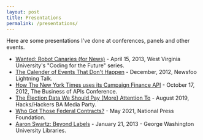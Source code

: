 ```yaml
---
layout: post
title: Presentations
permalink: /presentations/
---
```


Here are some presentations I've done at conferences, panels and other events.

  * [Wanted: Robot Canaries (for News)](https://www.youtube.com/watch?v=RK1sKRXfKVs&t=91s) - April 15, 2013, West Virginia University's "Coding for the Future" series.
  * [The Calender of Events That Don't Happen](https://www.youtube.com/watch?v=DODA1eiQaaI) - December, 2012, Newsfoo Lightning Talk.
  * [How The New York Times uses its Campaign Finance API](https://www.youtube.com/watch?v=Ge0IaP2Lrx0) - October 17, 2012, The Business of APIs Conference.
  * [The Election Data We Should Pay (More) Attention To](https://www.youtube.com/watch?v=b7P34Q3KXFw) - August 2019, Hacks/Hackers BA Media Party.
  * [Who Got Those Federal Contracts?](https://www.youtube.com/watch?v=xm4UtF1iOXA) - May 2021, National Press Foundation.
  * [Aaron Swartz: Beyond Labels](https://vimeo.com/58672194) - January 21, 2013 - George Washington University Libraries.
